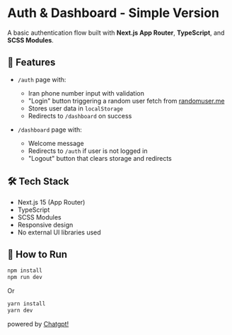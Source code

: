 # Auth & Dashboard - Simple Version

A basic authentication flow built with **Next.js App Router**, **TypeScript**, and **SCSS Modules**.

## 📌 Features

- `/auth` page with:
    - Iran phone number input with validation
    - "Login" button triggering a random user fetch from [randomuser.me](https://randomuser.me)
    - Stores user data in `localStorage`
    - Redirects to `/dashboard` on success

- `/dashboard` page with:
    - Welcome message
    - Redirects to `/auth` if user is not logged in
    - "Logout" button that clears storage and redirects

## 🛠️ Tech Stack

- Next.js 15 (App Router)
- TypeScript
- SCSS Modules
- Responsive design
- No external UI libraries used

## 🚀 How to Run

```bash
npm install
npm run dev
```

Or

```bash
yarn install
yarn dev
```

powered by [Chatgpt!](https://chatgpt.com/)

